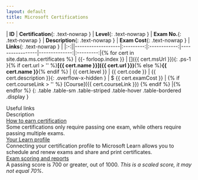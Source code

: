 ```yaml
---
layout: default
title: Microsoft Certifications
---
```


| **ID** | **Certification**{: .text-nowrap } | **Level**{: .text-nowrap } | **Exam No.**{: .text-nowrap } | **Description**{: .text-nowrap } | **Exam Cost**{: .text-nowrap } | **Links**{: .text-nowrap } |
|:-:||-------------------|:---------:|:------------:|-----------------|--------------:|:---------:|{% for cert in site.data.ms.certificates %}
| {{- forloop.index }} | <span class="text-nowrap">[<i class="bi bi-windows"></i>]({{ cert.msUrl }}){: .ps-1 }<span class="ps-2">{% if cert.url > '' %}**[{{ cert.name }}]({{ cert.url }})**{% else %}**{{ cert.name }}**{% endif %}</span></span>  | <span class="text-nowrap">{{ cert.level }}</span>  | <span class="text-nowrap">{{ cert.code }}</span> | <span class="text-nowrap">{{ cert.description }}</span>{: .overflow-x-hidden }   | <span class="text-nowrap">$ {{ cert.examCost }}</span> | {% if cert.courseLink > '' %} [Course]({{ cert.courseLink }}) {% endif %} |{% endfor %}
{: .table .table-sm .table-striped .table-hover .table-bordered .display }

<div class="container row row-cols-2 w-75">
    <div class="col-3 fw-bold border-bottom border-5 border-dark">
        Useful links
    </div>
    <div class="col-9 fw-bold border-bottom border-5 border-dark">
        Description
    </div>
    <div class="col-3 p-2 border-bottom d-flex align-items-center justify-content-center">
        <a role="button" class="btn btn-sm btn-outline-primary" href='https://learn.microsoft.com/en-us/credentials/certifications'>
            How to earn certification
        </a>
    </div>
    <div class="col-9 border-bottom d-flex align-items-center">
        <span>Some certifications only require passing one exam, while others require passing multiple exams.</span>
    </div>
    <div class="col-3 p-2 border-bottom d-flex align-items-center justify-content-center">
        <a role="button" class="btn btn-sm btn-outline-primary" href='https://learn.microsoft.com/en-us/users/me/activity/'>
            Your Learn profile
        </a>
    </div>
    <div class="col-9 border-bottom d-flex align-items-center">
        <span>Connecting your certification profile to Microsoft Learn allows you to schedule and renew exams and share and print certificates.</span>
    </div>
    <div class="col-3 p-2 border-bottom d-flex align-items-center justify-content-center">
        <a role="button" class="btn btn-sm btn-outline-primary" href='https://learn.microsoft.com/en-us/credentials/certifications/exam-scoring-reports'>
            Exam scoring and reports
        </a>
    </div>
    <div class="col-9 border-bottom d-flex align-items-center">
        <span>A passing score is 700 or greater, out of 1000. <em>This is a scaled score, it may not equal 70%</em>.</span>
    </div>
</div>
